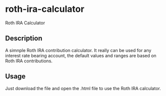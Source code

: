 # roth-ira-calculator
Roth IRA Calculator

## Description
A simnple Roth IRA contribution calculator. It really can be used for any interest rate bearing account, the default values and ranges are based on Roth IRA contributions.

## Usage
Just download the file and open the .html file to use the Roth IRA calculator.
